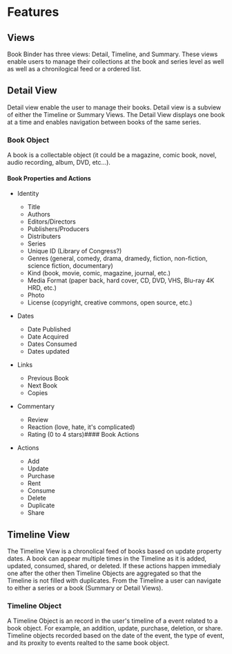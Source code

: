 # Features

## Views
Book Binder has three views: Detail, Timeline, and Summary. These views enable users to manage their
collections at the book and series level as well as well as a chronilogical feed or a ordered list.

## Detail View
Detail view enable the user to manage their books. Detail view is a subview of either the Timeline or Summary
Views. The Detail View displays one book at a time and enables navigation between books of the same
series.

### Book Object
A book is a collectable object (it could be a magazine, comic book, novel, audio recording, album, DVD, etc...).

#### Book Properties and Actions

* Identity
    * Title
    * Authors
    * Editors/Directors
    * Publishers/Producers
    * Distributers
    * Series
    * Unique ID (Library of Congress?)
    * Genres (general, comedy, drama, dramedy, fiction, non-fiction, science fiction, documentary)
    * Kind (book, movie, comic, magazine, journal, etc.)
    * Media Format (paper back, hard cover, CD, DVD, VHS, Blu-ray 4K HRD, etc.)
    * Photo
    * License (copyright, creative commons, open source, etc.)

* Dates
    * Date Published
    * Date Acquired
    * Dates Consumed
    * Dates updated

* Links
    * Previous Book
    * Next Book
    * Copies

* Commentary
    * Review
    * Reaction (love, hate, it's complicated)
    * Rating (0 to 4 stars)#### Book Actions

* Actions
    * Add
    * Update
    * Purchase
    * Rent
    * Consume
    * Delete
    * Duplicate
    * Share

## Timeline View

The Timeline View is a chronolical feed of books based on update property dates. A book can appear
multiple times in the Timeline as it is added, updated, consumed, shared, or deleted. If these
actions happen immedialy one after the other then Timeline Objects are aggregated so that the Timeline
is not filled with duplicates. From the Timeline a user can navigate to either a series or a book
(Summary or Detail Views).

### Timeline Object

A Timeline Object is an record in the user's timeline of a event related to a book object. For example,
an addition, update, purchase, deletion, or share. Timeline objects recorded based on the date of the
event, the type of event, and its proxity to events realted to the same book object.
